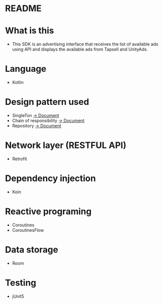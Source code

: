 # README #

# What is this #
* This SDK is an advertising interface that receives the list of available ads using API and displays the available ads from Tapsell and UnityAds.

# Language #
* Kotlin

# Design pattern used #
* SingleTon
[ -> Document](https://medium.com/@pandey.vishal64/singleton-design-pattern-in-kotlin-2c6bcce5dc03)
* Chain of responsibility
[ -> Document](https://medium.com/@catalinstefan/chain-of-responsibility-design-pattern-in-kotlin-b62f86be274f)
* Repository
[ -> Document](https://medium.com/swlh/repository-pattern-in-android-c31d0268118c)

# Network layer (RESTFUL API) #
* Retrofit

# Dependency injection #
* Koin

# Reactive programing #
* Coroutines
* CoroutinesFlow

# Data storage #
* Room

# Testing #
* jUnit5